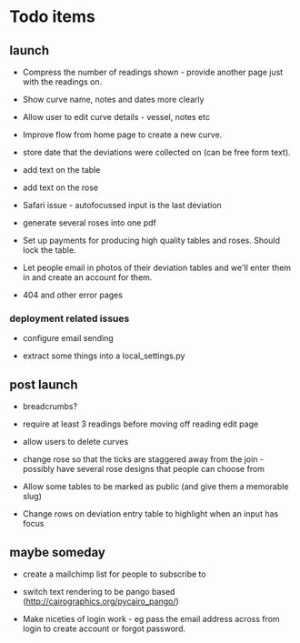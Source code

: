 # Todo items

## launch

* Compress the number of readings shown - provide another page just with the readings on.

* Show curve name, notes and dates more clearly

* Allow user to edit curve details - vessel, notes etc

* Improve flow from home page to create a new curve.

* store date that the deviations were collected on (can be free form text).

* add text on the table

* add text on the rose

* Safari issue - autofocussed input is the last deviation

* generate several roses into one pdf

* Set up payments for producing high quality tables and roses. Should lock the table.

* Let people email in photos of their deviation tables and we'll enter them in and create an account for them.

* 404 and other error pages

### deployment related issues

* configure email sending

* extract some things into a local_settings.py


## post launch

* breadcrumbs?

* require at least 3 readings before moving off reading edit page

* allow users to delete curves

* change rose so that the ticks are staggered away from the join - possibly have several rose designs that people can choose from

* Allow some tables to be marked as public (and give them a memorable slug)

* Change rows on deviation entry table to highlight when an input has focus

## maybe someday

* create a mailchimp list for people to subscribe to

* switch text rendering to be pango based (http://cairographics.org/pycairo_pango/)

* Make niceties of login work - eg pass the email address across from login to create account or forgot password.

